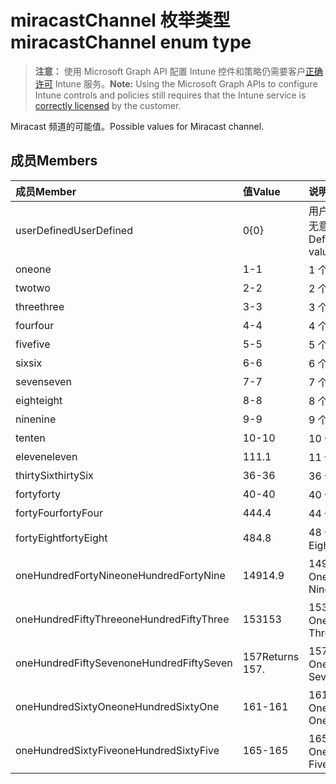 # <a name="miracastchannel-enum-type"></a><span data-ttu-id="27237-101">miracastChannel 枚举类型</span><span class="sxs-lookup"><span data-stu-id="27237-101">miracastChannel enum type</span></span>

> <span data-ttu-id="27237-102">**注意：** 使用 Microsoft Graph API 配置 Intune 控件和策略仍需要客户[正确许可](https://go.microsoft.com/fwlink/?linkid=839381) Intune 服务。</span><span class="sxs-lookup"><span data-stu-id="27237-102">**Note:** Using the Microsoft Graph APIs to configure Intune controls and policies still requires that the Intune service is [correctly licensed](https://go.microsoft.com/fwlink/?linkid=839381) by the customer.</span></span>

<span data-ttu-id="27237-103">Miracast 频道的可能值。</span><span class="sxs-lookup"><span data-stu-id="27237-103">Possible values for Miracast channel.</span></span>
## <a name="members"></a><span data-ttu-id="27237-104">成员</span><span class="sxs-lookup"><span data-stu-id="27237-104">Members</span></span>
|<span data-ttu-id="27237-105">成员</span><span class="sxs-lookup"><span data-stu-id="27237-105">Member</span></span>|<span data-ttu-id="27237-106">值</span><span class="sxs-lookup"><span data-stu-id="27237-106">Value</span></span>|<span data-ttu-id="27237-107">说明</span><span class="sxs-lookup"><span data-stu-id="27237-107">Description</span></span>|
|:---|:---|:---|
|<span data-ttu-id="27237-108">userDefined</span><span class="sxs-lookup"><span data-stu-id="27237-108">UserDefined</span></span>|<span data-ttu-id="27237-109">0</span><span class="sxs-lookup"><span data-stu-id="27237-109">{0}</span></span>|<span data-ttu-id="27237-110">用户定义、默认值、无意向。</span><span class="sxs-lookup"><span data-stu-id="27237-110">User Defined, default value, no intent.</span></span>|
|<span data-ttu-id="27237-111">one</span><span class="sxs-lookup"><span data-stu-id="27237-111">one</span></span>|<span data-ttu-id="27237-112">1</span><span class="sxs-lookup"><span data-stu-id="27237-112">-1</span></span>|<span data-ttu-id="27237-113">1 个。</span><span class="sxs-lookup"><span data-stu-id="27237-113">one</span></span>|
|<span data-ttu-id="27237-114">two</span><span class="sxs-lookup"><span data-stu-id="27237-114">two</span></span>|<span data-ttu-id="27237-115">2</span><span class="sxs-lookup"><span data-stu-id="27237-115">-2</span></span>|<span data-ttu-id="27237-116">2 个。</span><span class="sxs-lookup"><span data-stu-id="27237-116">two</span></span>|
|<span data-ttu-id="27237-117">three</span><span class="sxs-lookup"><span data-stu-id="27237-117">three</span></span>|<span data-ttu-id="27237-118">3</span><span class="sxs-lookup"><span data-stu-id="27237-118">-3</span></span>|<span data-ttu-id="27237-119">3 个。</span><span class="sxs-lookup"><span data-stu-id="27237-119">three</span></span>|
|<span data-ttu-id="27237-120">four</span><span class="sxs-lookup"><span data-stu-id="27237-120">four</span></span>|<span data-ttu-id="27237-121">4</span><span class="sxs-lookup"><span data-stu-id="27237-121">-4</span></span>|<span data-ttu-id="27237-122">4 个。</span><span class="sxs-lookup"><span data-stu-id="27237-122">four</span></span>|
|<span data-ttu-id="27237-123">five</span><span class="sxs-lookup"><span data-stu-id="27237-123">five</span></span>|<span data-ttu-id="27237-124">5</span><span class="sxs-lookup"><span data-stu-id="27237-124">-5</span></span>|<span data-ttu-id="27237-125">5 个。</span><span class="sxs-lookup"><span data-stu-id="27237-125">five</span></span>|
|<span data-ttu-id="27237-126">six</span><span class="sxs-lookup"><span data-stu-id="27237-126">six</span></span>|<span data-ttu-id="27237-127">6</span><span class="sxs-lookup"><span data-stu-id="27237-127">-6</span></span>|<span data-ttu-id="27237-128">6 个。</span><span class="sxs-lookup"><span data-stu-id="27237-128">six</span></span>|
|<span data-ttu-id="27237-129">seven</span><span class="sxs-lookup"><span data-stu-id="27237-129">seven</span></span>|<span data-ttu-id="27237-130">7</span><span class="sxs-lookup"><span data-stu-id="27237-130">-7</span></span>|<span data-ttu-id="27237-131">7 个。</span><span class="sxs-lookup"><span data-stu-id="27237-131">seven</span></span>|
|<span data-ttu-id="27237-132">eight</span><span class="sxs-lookup"><span data-stu-id="27237-132">eight</span></span>|<span data-ttu-id="27237-133">8</span><span class="sxs-lookup"><span data-stu-id="27237-133">-8</span></span>|<span data-ttu-id="27237-134">8 个。</span><span class="sxs-lookup"><span data-stu-id="27237-134">eight</span></span>|
|<span data-ttu-id="27237-135">nine</span><span class="sxs-lookup"><span data-stu-id="27237-135">nine</span></span>|<span data-ttu-id="27237-136">9</span><span class="sxs-lookup"><span data-stu-id="27237-136">-9</span></span>|<span data-ttu-id="27237-137">9 个。</span><span class="sxs-lookup"><span data-stu-id="27237-137">nine</span></span>|
|<span data-ttu-id="27237-138">ten</span><span class="sxs-lookup"><span data-stu-id="27237-138">ten</span></span>|<span data-ttu-id="27237-139">10</span><span class="sxs-lookup"><span data-stu-id="27237-139">-10</span></span>|<span data-ttu-id="27237-140">10 个。</span><span class="sxs-lookup"><span data-stu-id="27237-140">ten</span></span>|
|<span data-ttu-id="27237-141">eleven</span><span class="sxs-lookup"><span data-stu-id="27237-141">eleven</span></span>|<span data-ttu-id="27237-142">11</span><span class="sxs-lookup"><span data-stu-id="27237-142">1.1</span></span>|<span data-ttu-id="27237-143">11 个。</span><span class="sxs-lookup"><span data-stu-id="27237-143">Eleven.</span></span>|
|<span data-ttu-id="27237-144">thirtySix</span><span class="sxs-lookup"><span data-stu-id="27237-144">thirtySix</span></span>|<span data-ttu-id="27237-145">36</span><span class="sxs-lookup"><span data-stu-id="27237-145">-36</span></span>|<span data-ttu-id="27237-146">36 个。</span><span class="sxs-lookup"><span data-stu-id="27237-146">Thirty-Six.</span></span>|
|<span data-ttu-id="27237-147">forty</span><span class="sxs-lookup"><span data-stu-id="27237-147">forty</span></span>|<span data-ttu-id="27237-148">40</span><span class="sxs-lookup"><span data-stu-id="27237-148">-40</span></span>|<span data-ttu-id="27237-149">40 个。</span><span class="sxs-lookup"><span data-stu-id="27237-149">Forty.</span></span>|
|<span data-ttu-id="27237-150">fortyFour</span><span class="sxs-lookup"><span data-stu-id="27237-150">fortyFour</span></span>|<span data-ttu-id="27237-151">44</span><span class="sxs-lookup"><span data-stu-id="27237-151">4.4</span></span>|<span data-ttu-id="27237-152">44 个。</span><span class="sxs-lookup"><span data-stu-id="27237-152">Forty-Four.</span></span>|
|<span data-ttu-id="27237-153">fortyEight</span><span class="sxs-lookup"><span data-stu-id="27237-153">fortyEight</span></span>|<span data-ttu-id="27237-154">48</span><span class="sxs-lookup"><span data-stu-id="27237-154">4.8</span></span>|<span data-ttu-id="27237-155">48 个。</span><span class="sxs-lookup"><span data-stu-id="27237-155">Forty-Eight.</span></span>|
|<span data-ttu-id="27237-156">oneHundredFortyNine</span><span class="sxs-lookup"><span data-stu-id="27237-156">oneHundredFortyNine</span></span>|<span data-ttu-id="27237-157">149</span><span class="sxs-lookup"><span data-stu-id="27237-157">14.9</span></span>|<span data-ttu-id="27237-158">149 个。</span><span class="sxs-lookup"><span data-stu-id="27237-158">OneHundredForty-Nine.</span></span>|
|<span data-ttu-id="27237-159">oneHundredFiftyThree</span><span class="sxs-lookup"><span data-stu-id="27237-159">oneHundredFiftyThree</span></span>|<span data-ttu-id="27237-160">153</span><span class="sxs-lookup"><span data-stu-id="27237-160">153</span></span>|<span data-ttu-id="27237-161">153 个。</span><span class="sxs-lookup"><span data-stu-id="27237-161">OneHundredFifty-Three.</span></span>|
|<span data-ttu-id="27237-162">oneHundredFiftySeven</span><span class="sxs-lookup"><span data-stu-id="27237-162">oneHundredFiftySeven</span></span>|<span data-ttu-id="27237-163">157</span><span class="sxs-lookup"><span data-stu-id="27237-163">Returns 157.</span></span>|<span data-ttu-id="27237-164">157 个。</span><span class="sxs-lookup"><span data-stu-id="27237-164">OneHundredFifty-Seven.</span></span>|
|<span data-ttu-id="27237-165">oneHundredSixtyOne</span><span class="sxs-lookup"><span data-stu-id="27237-165">oneHundredSixtyOne</span></span>|<span data-ttu-id="27237-166">161</span><span class="sxs-lookup"><span data-stu-id="27237-166">-161</span></span>|<span data-ttu-id="27237-167">161 个。</span><span class="sxs-lookup"><span data-stu-id="27237-167">OneHundredSixty-One.</span></span>|
|<span data-ttu-id="27237-168">oneHundredSixtyFive</span><span class="sxs-lookup"><span data-stu-id="27237-168">oneHundredSixtyFive</span></span>|<span data-ttu-id="27237-169">165</span><span class="sxs-lookup"><span data-stu-id="27237-169">-165</span></span>|<span data-ttu-id="27237-170">165 个。</span><span class="sxs-lookup"><span data-stu-id="27237-170">OneHundredSixty-Five.</span></span>|



